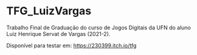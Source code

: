 # TFG_LuizVargas
Trabalho Final de Graduação do curso de Jogos Digitais da UFN do aluno Luiz Henrique Servat de Vargas (2021-2).

Disponível para testar em: https://230399.itch.io/tfg

